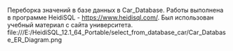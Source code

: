 Переборка значений в базе данных в Car_Database. Работы выполнена в программе HeidiSQL - https://www.heidisql.com/. Был использован учебный материал с сайта университета.
file:///E:/HeidiSQL_12.1_64_Portable/select_from_database_car/Car_Database_ER_Diagram.png

